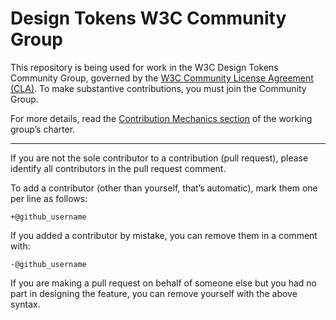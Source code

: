 # Design Tokens W3C Community Group

This repository is being used for work in the W3C Design Tokens Community Group, governed by the [W3C Community License Agreement (CLA)](https://www.w3.org/community/about/agreements/cla/). To make substantive contributions, you must join the Community Group.

For more details, read the [Contribution Mechanics section](https://github.com/design-tokens/community-group/blob/master/CHARTER.md#contrib) of the working group’s charter.

---

If you are not the sole contributor to a contribution (pull request), please identify all
contributors in the pull request comment.

To add a contributor (other than yourself, that’s automatic), mark them one per line as follows:

```
+@github_username
```

If you added a contributor by mistake, you can remove them in a comment with:

```
-@github_username
```

If you are making a pull request on behalf of someone else but you had no part in designing the
feature, you can remove yourself with the above syntax.

